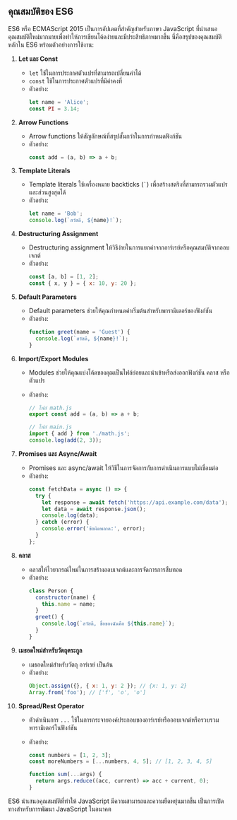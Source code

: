 ## คุณสมบัติของ ES6

ES6 หรือ ECMAScript 2015 เป็นการอัปเดตที่สำคัญสำหรับภาษา JavaScript ที่นำเสนอคุณสมบัติใหม่มากมายเพื่อทำให้การเขียนโค้ดง่ายและมีประสิทธิภาพมากขึ้น นี่คือสรุปของคุณสมบัติหลักใน ES6 พร้อมตัวอย่างการใช้งาน:

1. **Let และ Const**

   - `let` ใช้ในการประกาศตัวแปรที่สามารถเปลี่ยนค่าได้
   - `const` ใช้ในการประกาศตัวแปรที่มีค่าคงที่
   - ตัวอย่าง:
     ```javascript
     let name = 'Alice';
     const PI = 3.14;
     ```

2. **Arrow Functions**

   - Arrow functions ให้สัญลักษณ์ที่สรุปสั้นกว่าในการกำหนดฟังก์ชัน
   - ตัวอย่าง:
     ```javascript
     const add = (a, b) => a + b;
     ```

3. **Template Literals**

   - Template literals ใช้เครื่องหมาย backticks (`` ` ``) เพื่อสร้างสตริงที่สามารถรวมตัวแปรและส่วนสูงสุดได้
   - ตัวอย่าง:
     ```javascript
     let name = 'Bob';
     console.log(`สวัสดี, ${name}!`);
     ```

4. **Destructuring Assignment**

   - Destructuring assignment ให้วิธีง่ายในการแยกค่าจากอาร์เรย์หรือคุณสมบัติจากออบเจกต์
   - ตัวอย่าง:
     ```javascript
     const [a, b] = [1, 2];
     const { x, y } = { x: 10, y: 20 };
     ```

5. **Default Parameters**

   - Default parameters ช่วยให้คุณกำหนดค่าเริ่มต้นสำหรับพารามิเตอร์ของฟังก์ชัน
   - ตัวอย่าง:
     ```javascript
     function greet(name = 'Guest') {
       console.log(`สวัสดี, ${name}!`);
     }
     ```

6. **Import/Export Modules**

   - Modules ช่วยให้คุณแบ่งโค้ดของคุณเป็นไฟล์ย่อยและนำเข้าหรือส่งออกฟังก์ชัน คลาส หรือตัวแปร
   - ตัวอย่าง:

     ```javascript
     // ไฟล์ math.js
     export const add = (a, b) => a + b;

     // ไฟล์ main.js
     import { add } from './math.js';
     console.log(add(2, 3));
     ```

7. **Promises และ Async/Await**

   - Promises และ async/await ให้วิธีในการจัดการกับการดำเนินการแบบไม่เชื่อมต่อ
   - ตัวอย่าง:
     ```javascript
     const fetchData = async () => {
       try {
         let response = await fetch('https://api.example.com/data');
         let data = await response.json();
         console.log(data);
       } catch (error) {
         console.error('ข้อผิดพลาด:', error);
       }
     };
     ```

8. **คลาส**

   - คลาสให้ไวยากรณ์ใหม่ในการสร้างออบเจกต์และการจัดการการสืบทอด
   - ตัวอย่าง:
     ```javascript
     class Person {
       constructor(name) {
         this.name = name;
       }
       greet() {
         console.log(`สวัสดี, ชื่อของฉันคือ ${this.name}`);
       }
     }
     ```

9. **เมธอดใหม่สำหรับวัตถุตระกูล**

   - เมธอดใหม่สำหรับวัตถุ อาร์เรย์ เป็นต้น
   - ตัวอย่าง:
     ```javascript
     Object.assign({}, { x: 1, y: 2 }); // {x: 1, y: 2}
     Array.from('foo'); // ['f', 'o', 'o']
     ```

10. **Spread/Rest Operator**

    - ตัวดำเนินการ `...` ใช้ในการกระจายองค์ประกอบของอาร์เรย์หรือออบเจกต์หรือรวบรวมพารามิเตอร์ในฟังก์ชัน
    - ตัวอย่าง:

      ```javascript
      const numbers = [1, 2, 3];
      const moreNumbers = [...numbers, 4, 5]; // [1, 2, 3, 4, 5]

      function sum(...args) {
        return args.reduce((acc, current) => acc + current, 0);
      }
      ```

ES6 นำเสนอคุณสมบัติที่ทำให้ JavaScript มีความสามารถและความยืดหยุ่นมากขึ้น เป็นการเปิดทางสำหรับการพัฒนา JavaScript ในอนาคต
